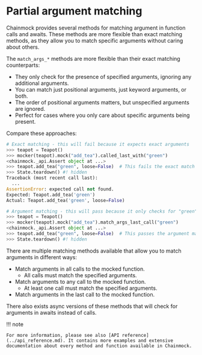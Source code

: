 # Partial argument matching

Chainmock provides several methods for matching argument in function calls and awaits. These methods are more flexible than exact matching methods, as they allow you to match specific arguments without caring about others.

The `match_args_*` methods are more flexible than their exact matching counterparts:

- They only check for the presence of specified arguments, ignoring any additional arguments.
- You can match just positional arguments, just keyword arguments, or both.
- The order of positional arguments matters, but unspecified arguments are ignored.
- Perfect for cases where you only care about specific arguments being present.

Compare these approaches:

```python
# Exact matching - this will fail because it expects exact arguments
>>> teapot = Teapot()
>>> mocker(teapot).mock("add_tea").called_last_with("green")
<chainmock._api.Assert object at ...>
>>> teapot.add_tea("green", loose=False)  # This fails the exact match
>>> State.teardown() #! hidden
Traceback (most recent call last):
  ...
AssertionError: expected call not found.
Expected: Teapot.add_tea('green')
Actual: Teapot.add_tea('green', loose=False)

```

```python
# Argument matching - this will pass because it only checks for "green"
>>> teapot = Teapot()
>>> mocker(teapot).mock("add_tea").match_args_last_call("green")
<chainmock._api.Assert object at ...>
>>> teapot.add_tea("green", loose=False)  # This passes the argument match
>>> State.teardown() #! hidden

```

There are multiple matching methods available that allow you to match arguments in different ways:

- Match arguments in all calls to the mocked function.
  - All calls must match the specified arguments.
- Match arguments to any call to the mocked function.
  - At least one call must match the specified arguments.
- Match arguments in the last call to the mocked function.

There also exists async versions of these methods that will check for arguments in awaits instead of calls.

!!! note

    For more information, please see also [API reference](../api_reference.md). It contains more examples and extensive documentation about every method and function available in Chainmock.
